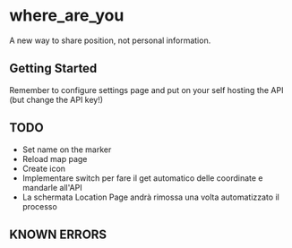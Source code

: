 # where_are_you

A new way to share position, not personal information.

## Getting Started
Remember to configure settings page and put on your self hosting the API (but change the API key!)

## TODO
- Set name on the marker
- Reload map page
- Create icon
- Implementare switch per fare il get automatico delle coordinate e mandarle all'API
- La schermata Location Page andrà rimossa una volta automatizzato il processo

## KNOWN ERRORS
